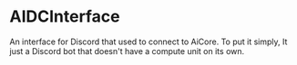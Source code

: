 # AIDCInterface
An interface for Discord that used to connect to AiCore. To put it simply, It just a Discord bot that doesn't have a compute unit on its own.
